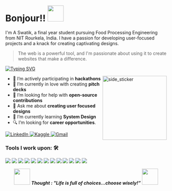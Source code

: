 <h1>Bonjour!! <picture><img src = "https://github.com/7oSkaaa/7oSkaaa/blob/main/Images/about_me.gif?raw=true" width = 50px></picture></h1>

I'm A Swatik, a final year student pursuing Food Processing Engineering from NIT Rourkela, India. I have a passion for developing user-focused projects and a knack for creating captivating designs.

> The web is a powerful tool, and I'm passionate about using it to create websites that make a difference.

[![Typing SVG](https://readme-typing-svg.herokuapp.com?vCenter=true&width=500&lines=Web+Developer+with+a+Creative+Flair;UI/UX+Designer+with+a+Human+Touch;Presenter+with+a+Compelling+Passion)](https://git.io/typing-svg)


<img align="right" width=200px height=200px alt="side_sticker" src="https://media.giphy.com/media/TEnXkcsHrP4YedChhA/giphy.gif" />

- 🔭 I’m actively participating in <strong>hackathons</strong>
- 💖 I’m currently in love with creating <strong>pitch decks</strong>
- 🤔 I’m looking for help with <strong>open-source contributions</strong>
- 💬 Ask me about <strong>creating user focused designs</strong>
- 🌱 I’m currently learning <strong>System Design</strong>
- 🔍 I’m looking for <strong> career opportunities</strong>.


<a href="https://www.linkedin.com/in/swatik/" target="_blank">
    <img alt="LinkedIn" src="https://img.shields.io/badge/LinkedIn-0077B5?style=for-the-badge&logo=linkedin&logoColor=white">
  </a>   
  <a href="https://www.kaggle.com/swatik" target="_blank">
    <img alt="Kaggle" src="https://img.shields.io/badge/Kaggle-20BEFF?style=for-the-badge&logo=Kaggle&logoColor=white">
  </a> 
  <a href="mailto:oswatik@gmail.com" target="_blank">
    <img alt="Gmail" src="https://img.shields.io/badge/Gmail-D14836?style=for-the-badge&logo=gmail&logoColor=white">
  </a> 



 



### Tools I work upon: 🛠

<img src="https://img.shields.io/badge/C%20-%2300599C.svg?&style=for-the-badge&logo=c&logoColor=white">   <img src="https://img.shields.io/badge/C++%20-%2300599C.svg?&style=for-the-badge&logo=c%2B%2B&logoColor=white">   <img src="https://img.shields.io/badge/Python%20-%2314354C.svg?&style=for-the-badge&logo=python&logoColor=white">   <img src="https://img.shields.io/badge/HTML%20-%23E34F26.svg?&style=for-the-badge&logo=html5&logoColor=white">   <img src="https://img.shields.io/badge/CSS%20-%231572B6.svg?&style=for-the-badge&logo=css3&logoColor=white">   <img src="https://img.shields.io/badge/JavaScript%20-%23323330.svg?&style=for-the-badge&logo=javascript&logoColor=%23F7DF1E">   <img src="https://img.shields.io/badge/Angular%20-%23DD0031.svg?&style=for-the-badge&logo=angular&logoColor=white">
<img src="https://img.shields.io/badge/SPARQL%20-%23477AC2.svg?&style=for-the-badge&logo=sparql&logoColor=white">   <img src="https://img.shields.io/badge/SQL%20-%230D597F.svg?&style=for-the-badge&logo=sql&logoColor=white">   <img src="https://img.shields.io/badge/Windows%20-%230078D6.svg?&style=for-the-badge&logo=windows&logoColor=white">   <img src="https://img.shields.io/badge/Linux%20-%23FCC624.svg?&style=for-the-badge&logo=linux&logoColor=white">   <img src="https://img.shields.io/badge/Adobe%20Illustrator%20-%23FF9A00.svg?&style=for-the-badge&logo=adobe%20illustrator&logoColor=white">   <img src="https://img.shields.io/badge/Figma%20-%23F24E1E.svg?&style=for-the-badge&logo=figma&logoColor=white">


<p align="center">
<img src="https://media.giphy.com/media/gH3LO09IOiZIqePwv9/giphy.gif" width="50" /> <b><i align="center">Thought : "Life is full of choices…choose wisely!”</i></b> <img src="https://media.giphy.com/media/qjqUcgIyRjsl2/giphy.gif" width="50" />
</p>

